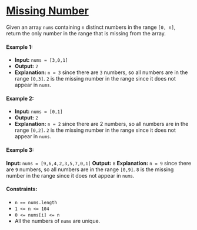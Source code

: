 # [Missing Number](https://leetcode.com/problems/missing-number/description/)
Given an array `nums` containing `n` distinct numbers in the range `[0, n]`, return the only number in the range that is missing from the array.

#### Example 1:
- **Input:** `nums = [3,0,1]`
- **Output:** `2`
- **Explanation:** `n = 3` since there are `3` numbers, so all numbers are in the range `[0,3]`. `2` is the missing number in the range since it does not appear in `nums`.

#### Example 2:
- **Input:** `nums = [0,1]`
- **Output:** `2`
- **Explanation:** `n = 2` since there are 2 numbers, so all numbers are in the range `[0,2]`. `2` is the missing number in the range since it does not appear in `nums`.

#### Example 3:
**Input:** `nums = [9,6,4,2,3,5,7,0,1]`
**Output:** `8`
**Explanation:** `n = 9` since there are `9` numbers, so all numbers are in the range `[0,9]`. `8` is the missing number in the range since it does not appear in `nums`.

#### Constraints:
- `n == nums.length`
- `1 <= n <= 104`
- `0 <= nums[i] <= n`
- All the numbers of `nums` are unique.
